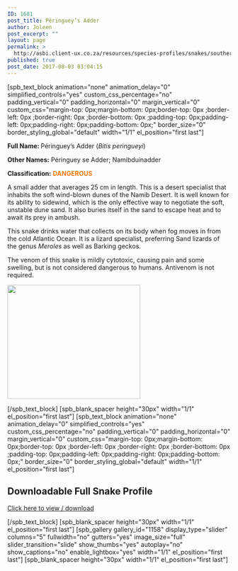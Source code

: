 ```yaml
---
ID: 1681
post_title: Péringuey’s Adder
author: Joleen
post_excerpt: ""
layout: page
permalink: >
  http://asbi.client-ux.co.za/resources/species-profiles/snakes/southern-africa/peringueys-adder/
published: true
post_date: 2017-08-03 03:04:15
---
```

[spb_text_block animation="none" animation_delay="0" simplified_controls="yes" custom_css_percentage="no" padding_vertical="0" padding_horizontal="0" margin_vertical="0" custom_css="margin-top: 0px;margin-bottom: 0px;border-top: 0px ;border-left: 0px ;border-right: 0px ;border-bottom: 0px ;padding-top: 0px;padding-left: 0px;padding-right: 0px;padding-bottom: 0px;" border_size="0" border_styling_global="default" width="1/1" el_position="first last"]

<strong>Full Name: </strong>Péringuey’s Adder (<em>Bitis peringueyi</em>)

<strong>Other Names:</strong> Péringuey se Adder; Namibduinadder

<strong>Classification:</strong> <strong><span style="color: #f17710;">DANGEROUS</span></strong>

A small adder that averages 25 cm in length. This is a desert specialist that inhabits the soft wind-blown dunes of the Namib Desert. It is well known for its ability to sidewind, which is the only effective way to negotiate the soft, unstable dune sand. It also buries itself in the sand to escape heat and to await its prey in ambush.

This snake drinks water that collects on its body when fog moves in from the cold Atlantic Ocean. It is a lizard specialist, preferring Sand lizards of the genus <em>Meroles</em> as well as Barking geckos.

The venom of this snake is mildly cytotoxic, causing pain and some swelling, but is not considered dangerous to humans. Antivenom is not required.

<a href="http://asbi.client-ux.co.za/wp-content/uploads/2016/06/Peringuey_Adder_DIST_web.jpg"><img class="alignnone wp-image-888 size-medium" src="http://asbi.client-ux.co.za/wp-content/uploads/2016/06/Peringuey_Adder_DIST_web-300x257.jpg" width="300" height="257" /></a>

[/spb_text_block] [spb_blank_spacer height="30px" width="1/1" el_position="first last"] [spb_text_block animation="none" animation_delay="0" simplified_controls="yes" custom_css_percentage="no" padding_vertical="0" padding_horizontal="0" margin_vertical="0" custom_css="margin-top: 0px;margin-bottom: 0px;border-top: 0px ;border-left: 0px ;border-right: 0px ;border-bottom: 0px ;padding-top: 0px;padding-left: 0px;padding-right: 0px;padding-bottom: 0px;" border_size="0" border_styling_global="default" width="1/1" el_position="first last"]
<h2>Downloadable Full Snake Profile</h2>
<a href="http://asbi.client-ux.co.za/wp-content/uploads/2016/06/20170522_ASI_SP_Peringueys_Adder_A4_DESKTOP.pdf" target="_blank">Click here to view / download</a>

[/spb_text_block] [spb_blank_spacer height="30px" width="1/1" el_position="first last"] [spb_gallery gallery_id="1158" display_type="slider" columns="5" fullwidth="no" gutters="yes" image_size="full" slider_transition="slide" show_thumbs="yes" autoplay="no" show_captions="no" enable_lightbox="yes" width="1/1" el_position="first last"] [spb_blank_spacer height="30px" width="1/1" el_position="first last"]
